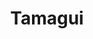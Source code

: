 ---
title: 'Tamagui'
description: 'Tamagui is a complete UI solution for cross-platform apps on React (web and native), featuring best-in-class performance and highly platform-optimized output thanks to a smart compiler'
link: 'https://tamagui.dev/docs/'
imageURL: 'https://tamagui.dev/docs/intro/introduction'
---